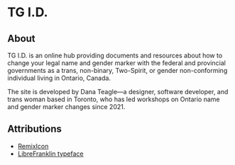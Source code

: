# TG I.D.

## About

TG I.D. is an online hub providing documents and resources about how to change your legal name and gender marker with the federal and provincial governments as a trans, non-binary, Two-Spirit, or gender non-conforming individual living in Ontario, Canada.

The site is developed by Dana Teagle—a designer, software developer, and trans woman based in Toronto, who has led workshops on Ontario name and gender marker changes since 2021.

## Attributions
- [RemixIcon](https://remixicon.com/)
- [LibreFranklin typeface](https://fonts.google.com/specimen/Libre+Franklin)